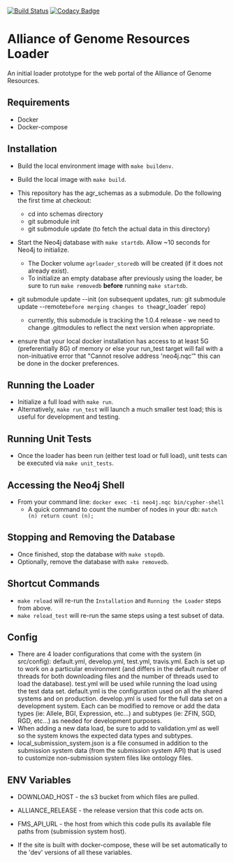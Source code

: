 [![Build Status](https://travis-ci.org/alliance-genome/agr_loader.svg?branch=develop)](https://travis-ci.org/alliance-genome/agr_loader)
[![Codacy Badge](https://api.codacy.com/project/badge/Grade/5259a0e847c04c72a4a9c4f34fabfed5)](https://www.codacy.com/project/christabone/agr_loader/dashboard?utm_source=github.com&amp;utm_medium=referral&amp;utm_content=alliance-genome/agr_loader&amp;utm_campaign=Badge_Grade_Dashboard)


# Alliance of Genome Resources Loader
An initial loader prototype for the web portal of the Alliance of Genome
Resources.

## Requirements
- Docker
- Docker-compose

## Installation
- Build the local environment image with `make buildenv`.
- Build the local image with `make build`.
- This repository has the agr_schemas as a submodule. Do the following the first time at checkout:
  - cd into schemas directory 
  - git submodule init
  - git submodule update (to fetch the actual data in this directory)
- Start the Neo4j database with `make startdb`. Allow ~10 seconds for Neo4j to initialize.
  - The Docker volume `agrloader_storedb` will be created (if it does not already exist).
  - To initialize an empty database after previously using the loader, be sure to run `make removedb` **before** running `make startdb`.

- git submodule update --init (on subsequent updates, run: git submodule update --remote` before merging changes to the `agr_loader` repo) 
  - currently, this submodule is tracking the 1.0.4 release - we need to change .gitmodules to reflect the next version when appropriate.

- ensure that your local docker installation has access to at least 5G (preferentially 8G) of memory or else your run_test target will fail with a non-inituative error that "Cannot resolve address 'neo4j.nqc'" this can be done in the docker preferences.   

## Running the Loader
- Initialize a full load with `make run`.
- Alternatively, `make run_test` will launch a much smaller test load; this is useful for development and testing.

## Running Unit Tests
- Once the loader has been run (either test load or full load), unit tests can be executed via `make unit_tests`.

## Accessing the Neo4j Shell
- From your command line: `docker exec -ti neo4j.nqc bin/cypher-shell`
  - A quick command to count the number of nodes in your db: `match (n) return count (n);`

## Stopping and Removing the Database
- Once finished, stop the database with `make stopdb`.
- Optionally, remove the database with `make removedb`.

## Shortcut Commands
- `make reload` will re-run the `Installation` and `Running the Loader` steps from above.
- `make reload_test` will re-run the same steps using a test subset of data.

## Config
- There are 4 loader configurations that come with the system (in src/config): default.yml, develop.yml, test.yml, travis.yml. Each is set up to work on a particular environment (and differs in the default number of threads for both downloading files and the number of threads used to load the database). test.yml will be used while running the load using the test data set.  default.yml is the configuration used on all the shared systems and on production.  develop.yml is used for the full data set on a development system.  Each can be modified to remove or add the data types (ie: Allele, BGI, Expression, etc...) and subtypes (ie: ZFIN, SGD, RGD, etc...) as needed for development purposes.  
- When adding a new data load, be sure to add to validation.yml as well so the system knows the expected data types and subtypes.
- local_submission_system.json is a file consumed in addition to the submission system data (from the submission system API) that is used to customize non-submission system files like ontology files.

## ENV Variables
- DOWNLOAD_HOST - the s3 bucket from which files are pulled.
- ALLIANCE_RELEASE - the release version that this code acts on.
- FMS_API_URL - the host from which this code pulls its available file paths from (submission system host).

- If the site is built with docker-compose, these will be set automatically to the 'dev' versions of all these variables.